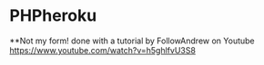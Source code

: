 # PHPheroku


**Not my form! done with a tutorial by FollowAndrew on Youtube
https://www.youtube.com/watch?v=h5ghlfvU3S8
